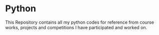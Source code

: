 # Python

This Repository contains all my python codes for reference from course works, projects and competitions I have participated and worked on.
